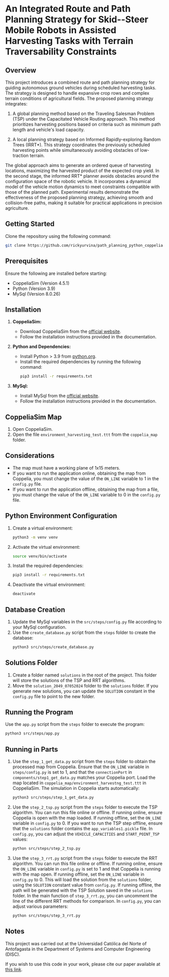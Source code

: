 # An Integrated Route and Path Planning Strategy for Skid--Steer Mobile Robots in Assisted Harvesting Tasks with Terrain Traversability Constraints

## Overview

This project introduces a combined route and path planning strategy for guiding autonomous ground vehicles during
scheduled harvesting tasks. The strategy is designed to handle expansive crop rows and complex terrain conditions of
agricultural fields. The proposed planning strategy integrates:

1. A global planning method based on the Traveling Salesman Problem (TSP) under the Capacitated Vehicle Routing
   approach. This method prioritizes harvesting positions based on criteria such as minimum path length and vehicle's
   load capacity.

2. A local planning strategy based on Informed Rapidly-exploring Random Trees (IRRT*). This strategy coordinates the
   previously scheduled harvesting points while simultaneously avoiding obstacles of low-traction terrain.

The global approach aims to generate an ordered queue of harvesting locations, maximizing the harvested product of the
expected crop yield. In the second stage, the informed RRT* planner avoids obstacles around the configuration space of
the robotic vehicle. It incorporates a dynamical model of the vehicle motion dynamics to meet constraints compatible
with those of the planned path. Experimental results demonstrate the effectiveness of the proposed planning strategy,
achieving smooth and collision-free paths, making it suitable for practical applications in precision agriculture.

## Getting Started

Clone the repository using the following command:

```bash
git clone https://github.com/rickyurvina/path_planning_python_coppelia.git
```

## Prerequisites

Ensure the following are installed before starting:

- CoppeliaSim (Version 4.5.1)
- Python (Version 3.9)
- MySql (Version 8.0.26)

## Installation

1. **CoppeliaSim:**
    - Download CoppeliaSim from the [official website](https://www.coppeliarobotics.com/downloads).
    - Follow the installation instructions provided in the documentation.

2. **Python and Dependencies:**
    - Install Python > 3.9 from [python.org](https://www.python.org/downloads/).
    - Install the required dependencies by running the following command:
       ```bash
       pip3 install -r requirements.txt
       ```

3. **MySql:**
    - Install MySql from the [official website](https://dev.mysql.com/downloads/mysql/).
    - Follow the installation instructions provided in the documentation.

## CoppeliaSim Map

1. Open CoppeliaSim.
2. Open the file `environment_harvesting_test.ttt` from the `coppelia_map` folder.

## Considerations

- The map must have a working plane of 1x15 meters.
- If you want to run the application online, obtaining the map from Coppelia, you must change the value of the `ON_LINE`
  variable to 1 in the `config.py` file.
- If you want to run the application offline, obtaining the map from a file, you must change the value of the `ON_LINE`
  variable to 0 in the `config.py` file.

## Python Environment Configuration

1. Create a virtual environment:
    ```bash
    python3 -m venv venv
    ```
2. Activate the virtual environment:
    ```bash
    source venv/bin/activate
    ```
3. Install the required dependencies:
    ```bash
    pip3 install -r requirements.txt
    ```
4. Deactivate the virtual environment:
   ```bash
   deactivate
   ```

## Database Creation

1. Update the MySql variables in the `src/steps/config.py` file according to your MySql configuration.
2. Use the `create_database.py` script from the `steps` folder to create the database:
    ```bash
    python3 src/steps/create_database.py
    ```

## Solutions Folder

1. Create a folder named `solutions` in the root of the project. This folder will store the solutions of the TSP and RRT
   algorithms.
2. Move the `solution_2049_07052024` folder to the `solutions` folder. If you generate new solutions, you can update
   the `SOLUTION` constant in the `config.py` file to point to the new folder.

## Running the Program

Use the `app.py` script from the `steps` folder to execute the program:

```bash
python3 src/steps/app.py
```

## Running in Parts

1. Use the `step_1_get_data.py` script from the `steps` folder to obtain the processed map from Coppelia. Ensure that
   the `ON_LINE` variable in `steps/config.py` is set to 1, and that the `connectionPort`
   in `components/step1_get_data.py` matches your Coppelia port. Load the map located
   in `coppelia_map/environment_harvestng_test.ttt` in CoppeliaSim. The simulation in Coppelia starts automatically:
    ```bash
    python3 src/steps/step_1_get_data.py
    ```

2. Use the `step_2_tsp.py` script from the `steps` folder to execute the TSP algorithm. You can run this file online or
   offline. If running online, ensure Coppelia is open with the map loaded. If running offline, set the `ON_LINE`
   variable in `config.py` to 0. If you want to run the TSP step offline, ensure that the `solutions` folder contains
   the `app_variables1.pickle` file. In `config.py`, you can adjust the `VEHICLE_CAPACITIES` and `START_POINT_TSP`
   values:
    ```bash
    python src/steps/step_2_tsp.py
    ```

3. Use the `step_3_rrt.py` script from the `steps` folder to execute the RRT algorithm. You can run this file online or
   offline. If running online, ensure the `ON_LINE` variable in `config.py` is set to 1 and that Coppelia is running
   with the map open. If running offline, set the `ON_LINE` variable in `config.py` to 0. This will load the solution
   from the `solutions` folder, using the `SOLUTION` constant value from `config.py`. If running offline, the path will
   be generated with the TSP Solution saved in the `solutions` folder. In the main function of `step_3_rrt.py`, you can
   uncomment the line of the different RRT methods for comparison. In `config.py`, you can adjust various parameters:
    ```bash
    python src/steps/step_3_rrt.py
    ```

## Notes

This project was carried out at the Universidad Católica del Norte of Antofagasta in the Department of Systems and
Computer Engineering (DISC).

If you wish to use this code in your work, please cite our paper available
at [this link](https://www.preprints.org/manuscript/202406.0326/v1).
